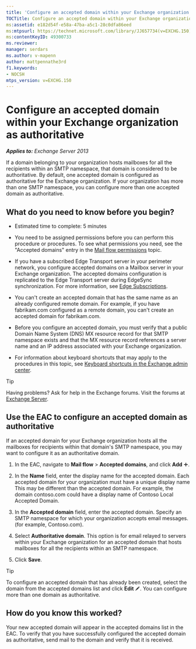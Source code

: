```yaml
---
title: 'Configure an accepted domain within your Exchange organization as authoritative'
TOCTitle: Configure an accepted domain within your Exchange organization as authoritative
ms:assetid: e182d54f-e58a-47ba-a5c1-28c0dfa86eed
ms:mtpsurl: https://technet.microsoft.com/library/JJ657734(v=EXCHG.150)
ms:contentKeyID: 49300733
ms.reviewer: 
manager: serdars
ms.author: v-mapenn
author: mattpennathe3rd
f1.keywords:
- NOCSH
mtps_version: v=EXCHG.150
---
```


# Configure an accepted domain within your Exchange organization as authoritative

_**Applies to:** Exchange Server 2013_

If a domain belonging to your organization hosts mailboxes for all the recipients within an SMTP namespace, that domain is considered to be authoritative. By default, one accepted domain is configured as authoritative for the Exchange organization. If your organization has more than one SMTP namespace, you can configure more than one accepted domain as authoritative.

## What do you need to know before you begin?

- Estimated time to complete: 5 minutes

- You need to be assigned permissions before you can perform this procedure or procedures. To see what permissions you need, see the "Accepted domains" entry in the [Mail flow permissions](mail-flow-permissions-exchange-2013-help.md) topic.

- If you have a subscribed Edge Transport server in your perimeter network, you configure accepted domains on a Mailbox server in your Exchange organization. The accepted domains configuration is replicated to the Edge Transport server during EdgeSync synchronization. For more information, see [Edge Subscriptions](edge-subscriptions-exchange-2013-help.md).

- You can't create an accepted domain that has the same name as an already configured remote domain. For example, if you have fabrikam.com configured as a remote domain, you can't create an accepted domain for fabrikam.com.

- Before you configure an accepted domain, you must verify that a public Domain Name System (DNS) MX resource record for that SMTP namespace exists and that the MX resource record references a server name and an IP address associated with your Exchange organization.

- For information about keyboard shortcuts that may apply to the procedures in this topic, see [Keyboard shortcuts in the Exchange admin center](keyboard-shortcuts-in-the-exchange-admin-center-2013-help.md).

> [!TIP]
> Having problems? Ask for help in the Exchange forums. Visit the forums at [Exchange Server](https://go.microsoft.com/fwlink/p/?linkid=60612).

## Use the EAC to configure an accepted domain as authoritative

If an accepted domain for your Exchange organization hosts all the mailboxes for recipients within that domain's SMTP namespace, you may want to configure it as an authoritative domain.

1. In the EAC, navigate to **Mail flow** \> **Accepted domains**, and click **Add** ![Add Icon](images/JJ218640.c1e75329-d6d7-4073-a27d-498590bbb558(EXCHG.150).gif "Add Icon").

2. In the **Name** field, enter the display name for the accepted domain. Each accepted domain for your organization must have a unique display name This may be different than the accepted domain. For example, the domain contoso.com could have a display name of Contoso Local Accepted Domain.

3. In the **Accepted domain** field, enter the accepted domain. Specify an SMTP namespace for which your organization accepts email messages. (for example, Contoso.com).

4. Select **Authoritative domain**. This option is for email relayed to servers within your Exchange organization for an accepted domain that hosts mailboxes for all the recipients within an SMTP namespace.

5. Click **Save**.

> [!TIP]
> To configure an accepted domain that has already been created, select the domain from the accepted domains list and click <STRONG>Edit</STRONG> <IMG title="Edit icon" alt="Edit icon" src="images/JJ218640.6f53ccb2-1f13-4c02-bea0-30690e6ea71d(EXCHG.150).gif">. You can configure more than one domain as authoritative.

## How do you know this worked?

Your new accepted domain will appear in the accepted domains list in the EAC. To verify that you have successfully configured the accepted domain as authoritative, send mail to the domain and verify that it is received.
